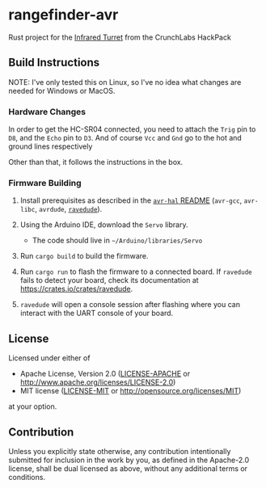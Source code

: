 rangefinder-avr
===============

Rust project for the [Infrared Turret](https://www.crunchlabs.com/products/ir-turret) from 
the CrunchLabs HackPack

## Build Instructions
NOTE: I've only tested this on Linux, so I've no idea what changes are needed for Windows or MacOS.

### Hardware Changes
In order to get the HC-SR04 connected, you need to attach the `Trig` pin to `D8`, and the `Echo` pin to `D3`.
And of course `Vcc` and `Gnd` go to the hot and ground lines respectively

Other than that, it follows the instructions in the box.

### Firmware Building
1. Install prerequisites as described in the [`avr-hal` README] (`avr-gcc`, `avr-libc`, `avrdude`, [`ravedude`]).

1. Using the Arduino IDE, download the `Servo` library.
    - The code should live in `~/Arduino/libraries/Servo`

2. Run `cargo build` to build the firmware.

3. Run `cargo run` to flash the firmware to a connected board.  If `ravedude`
   fails to detect your board, check its documentation at
   <https://crates.io/crates/ravedude>.

4. `ravedude` will open a console session after flashing where you can interact
   with the UART console of your board.

[`avr-hal` README]: https://github.com/Rahix/avr-hal#readme
[`ravedude`]: https://crates.io/crates/ravedude

## License
Licensed under either of

 - Apache License, Version 2.0
   ([LICENSE-APACHE](LICENSE-APACHE) or <http://www.apache.org/licenses/LICENSE-2.0>)
 - MIT license
   ([LICENSE-MIT](LICENSE-MIT) or <http://opensource.org/licenses/MIT>)

at your option.

## Contribution
Unless you explicitly state otherwise, any contribution intentionally submitted
for inclusion in the work by you, as defined in the Apache-2.0 license, shall
be dual licensed as above, without any additional terms or conditions.
